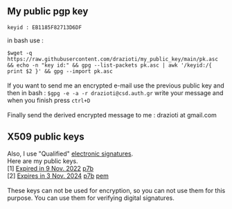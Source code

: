 ## My public pgp key
``keyid : EB1185F82713D6DF``

in bash use : 

`` $wget -q https://raw.githubusercontent.com/drazioti/my_public_key/main/pk.asc && echo -n "key id:" && gpg --list-packets pk.asc | awk '/keyid:/{ print $2 }' && gpg --import pk.asc
``
<br><br>
If you want to send me an encrypted e-mail use the previous public key and then in bash :
`` $gpg -e -a -r drazioti@csd.auth.gr
``
write your message and when you finish press ``ctrl+D``
<br><br>
Finally send the derived encrypted message to me : drazioti at gmail.com
## X509 public keys
Also, I use "Qualified" [electronic signatures](https://www.harica.gr/en/Products/eSignature).<br>
Here are my public keys.<br>
[1] [Expired in 9 Nov. 2022](https://repo.harica.gr/cert_info?recvcode=JAUXQCMAFKDQWWXGDJKDWBSFCOPWNJAXEAITOFNLKJNOGEIJGM) [p7b](https://github.com/drazioti/my_public_key/blob/main/cert_current.p7b) <br>
[2] [Expires in 3 Nov. 2024](https://repo.harica.gr/cert_info?recvcode=LCXTVBOTCLPVQJFBVISRWWCOHOIDATTTXNRTDOVODCQKKPLDRK) [p7b](https://github.com/drazioti/my_public_key/blob/main/cert_current.p7b) [pem](https://github.com/drazioti/my_public_key/blob/main/cert_current.pem) <br><br>
These keys can not be used for encryption, so you can not use them for this purpose. You can use them for verifying digital signatures.
